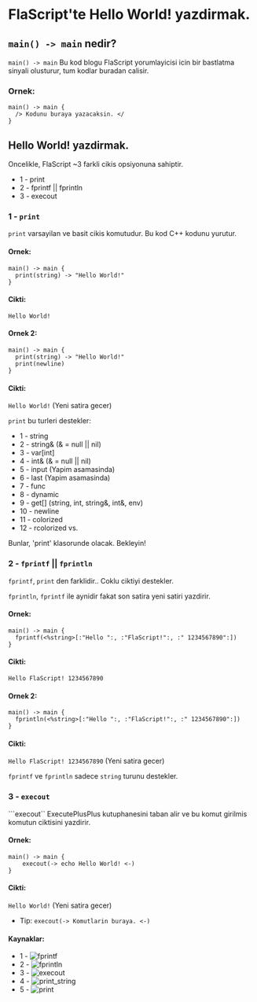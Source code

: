 # FlaScript'te Hello World! yazdirmak.

## ```main() -> main``` nedir?

```main() -> main``` Bu kod blogu FlaScript yorumlayicisi icin bir bastlatma sinyali olusturur, tum kodlar buradan calisir.

### Ornek:
```
main() -> main {
  /> Kodunu buraya yazacaksin. </
}
```

## Hello World! yazdirmak.

Oncelikle, FlaScript ~3 farkli cikis opsiyonuna sahiptir.

* 1 - print
* 2 - fprintf || fprintln
* 3 - execout

### 1 - ```print```

```print``` varsayilan ve basit cikis komutudur. Bu kod C++ kodunu yurutur.

#### Ornek:
```
main() -> main {
  print(string) -> "Hello World!"
}
```

#### Cikti:
```Hello World!```

#### Ornek 2:
```
main() -> main {
  print(string) -> "Hello World!"
  print(newline)
}
```

#### Cikti:
```Hello World!``` (Yeni satira gecer)

```print``` bu turleri destekler:

* 1 - string
* 2 - string& (& = null || nil)
* 3 - var[int]
* 4 - int& (& = null || nil)
* 5 - input (Yapim asamasinda)
* 6 - last (Yapim asamasinda)
* 7 - func
* 8 - dynamic
* 9 - get[] (string, int, string&, int&, env)
* 10 - newline
* 11 - colorized
* 12 - rcolorized vs.

Bunlar, 'print' klasorunde olacak. Bekleyin!

### 2 - ```fprintf``` || ```fprintln```

```fprintf```, ```print``` den farklidir.. Coklu ciktiyi destekler.

```fprintln```, ```fprintf``` ile aynidir fakat son satira yeni satiri yazdirir.

#### Ornek:
```
main() -> main {
  fprintf(<%string>[:"Hello ":, :"FlaScript!":, :" 1234567890":])
}
```

#### Cikti:
```Hello FlaScript! 1234567890```

#### Ornek 2:
```
main() -> main {
  fprintln(<%string>[:"Hello ":, :"FlaScript!":, :" 1234567890":])
}
```

#### Cikti:
```Hello FlaScript! 1234567890``` (Yeni satira gecer)

```fprintf``` ve ```fprintln``` sadece ```string``` turunu destekler.

### 3 - ```execout```

```execout`` ExecutePlusPlus kutuphanesini taban alir ve bu komut girilmis komutun ciktisini yazdirir.

#### Ornek:
```
main() -> main {
	execout(-> echo Hello World! <-)
}
```

#### Cikti:
```Hello World!``` (Yeni satira gecer)

* Tip:
```execout(-> Komutlarin buraya. <-)```


#### Kaynaklar:
* 1 - ![fprintf](https://github.com/ferhatgec/flascript/blob/master/test/fprintf.fls)
* 2 - ![fprintln](https://github.com/ferhatgec/flascript/blob/master/test/fprintln.fls)
* 3 - ![execout](https://github.com/ferhatgec/flascript/blob/master/test/execout.fls)
* 4 - ![print_string](https://github.com/ferhatgec/flascript/blob/master/test/print_string.fls)
* 5 - ![print](https://github.com/ferhatgec/flascript/blob/master/test/print.fls)


